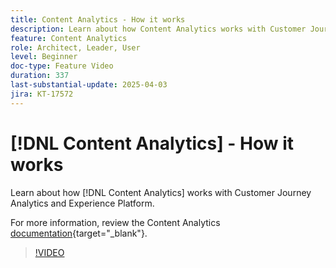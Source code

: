 ```yaml
---
title: Content Analytics - How it works
description: Learn about how Content Analytics works with Customer Journey Analytics and Experience Platform.
feature: Content Analytics
role: Architect, Leader, User
level: Beginner
doc-type: Feature Video
duration: 337
last-substantial-update: 2025-04-03
jira: KT-17572
---
```

# [!DNL Content Analytics] - How it works

Learn about how [!DNL Content Analytics] works with Customer Journey Analytics and Experience Platform.

For more information, review the Content Analytics [documentation](https://experienceleague.adobe.com/en/docs/analytics-platform/using/content-analytics/content-analytics){target="_blank"}.

>[!VIDEO](https://video.tv.adobe.com/v/3457423/?learn=on&enablevpops)
